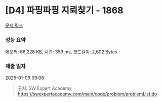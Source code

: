 # [D4] 파핑파핑 지뢰찾기 - 1868 

[문제 링크](https://swexpertacademy.com/main/code/problem/problemDetail.do?contestProbId=AV5LwsHaD1MDFAXc) 

### 성능 요약

메모리: 66,228 KB, 시간: 359 ms, 코드길이: 2,602 Bytes

### 제출 일자

2025-01-09 09:08



> 출처: SW Expert Academy, https://swexpertacademy.com/main/code/problem/problemList.do